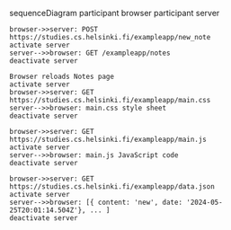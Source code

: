 sequenceDiagram 
    participant browser
    participant server

    browser->>server: POST https://studies.cs.helsinki.fi/exampleapp/new_note 
    activate server
    server-->>browser: GET /exampleapp/notes
    deactivate server

    Browser reloads Notes page 
    activate server 
    browser->>server: GET https://studies.cs.helsinki.fi/exampleapp/main.css
    server-->>browser: main.css style sheet 
    deactivate server

    browser->>server: GET https://studies.cs.helsinki.fi/exampleapp/main.js
    activate server
    server-->>browser: main.js JavaScript code
    deactivate server

    browser->>server: GET https://studies.cs.helsinki.fi/exampleapp/data.json
    activate server
    server-->>browser: [{ content: 'new', date: '2024-05-25T20:01:14.504Z'}, ... ]
    deactivate server


